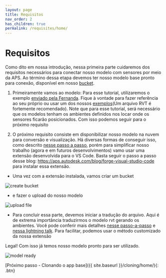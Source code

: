 ```yaml
---
layout: page
title: Requisitos
nav_order: 2
has_children: true
permalink: /requisites/home/
---
```


# Requisitos

Como dito em nossa introdução, nessa primeira parte cuidaremos dos requisitos necessários para conectar nosso modelo com sensores por meio da APS.
Ao término dessa etapa devemos ter nosso modelo base pronto para conexão, disponível em nosso [bucket](https://aps.autodesk.com/en/docs/data/v2/developers_guide/basics/#object-storage-service-oss). 

1. Primeiramente vamos ao modelo: Para esse tutorial, utilizaremos o exemplo [enviado pela Fernanda](). Fique à vontade para fazer referência ao seu próprio ou usar um dos nossos [exemplos](https://knowledge.autodesk.com/support/revit/getting-started/caas/CloudHelp/cloudhelp/2022/ENU/Revit-GetStarted/files/GUID-7B9C7A69-1083-406D-A01F-53D405C167F3-htm.html)(Um arquivo RVT é fortemente recomendado). Note que para esse tutorial, será necessário que os modelos tenham os ambientes definidos nos locar onde os sensores ficarão posicionados. Com isso podemos seguir para o próximo requisito

2. O próximo requisito consiste em disponibilizar nosso modelo na nuvem para conversão e visualização. Há diversas formas de conseguir isso, como descrito [nesse passo a passo](https://aps.autodesk.com/en/docs/data/v2/tutorials/app-managed-bucket/), porém para simplificar nosso trabalho (agora e em futuros desenvolvimentos) vamo usar uma extensão desenvolvida para o VS Code. Basta seguir o passo a passo desse blog: https://aps.autodesk.com/blog/forge-visual-studio-code para instalar essa extensão. 

- Uma vez com a extensão instalada, vamos criar um bucket

![create bucket](../../assets/images/create_bucket.gif)

- e fazer o upload do nosso modelo

![upload file](../../assets/images/upload_file.gif)

- Para concluir essa parte, devemos iniciar a tradução do arquivo. Aqui é de extrema importância traduzirmos o modelo rvt gerando os ambientes. Você pode conferir mais detalhes [nesse passo-a-passo](https://aps.autodesk.com/en/docs/model-derivative/v2/tutorials/prep-roominfo4viewer/) e [nessa lightning talk](https://youtu.be/GgW9gBCRrWg?t=232). Para facilitar, podemos usar o método customizado da nossa extensão

Legal! Com isso já temos nosso modelo pronto para ser utilizado.

![model ready](../../assets/images/model_ready.gif)

[Próximo passo - Clonando o app base]({{ site.baseurl }}/cloning/home/){: .btn}
